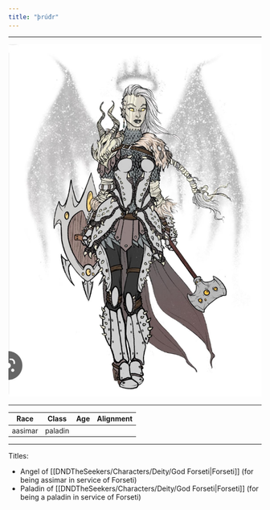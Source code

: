 ```yaml
---
title: "þrúđr"
---
```

___
![ ](DNDTheSeekers/images/frdrpic.png)
___
|Race|Class|Age|Alignment|
|---|---|---|---|
|aasimar|paladin|||
___
Titles:
- Angel of [[DNDTheSeekers/Characters/Deity/God Forseti|Forseti]] (for being assimar in service of Forseti)
- Paladin of [[DNDTheSeekers/Characters/Deity/God Forseti|Forseti]] (for being a paladin in service of Forseti)